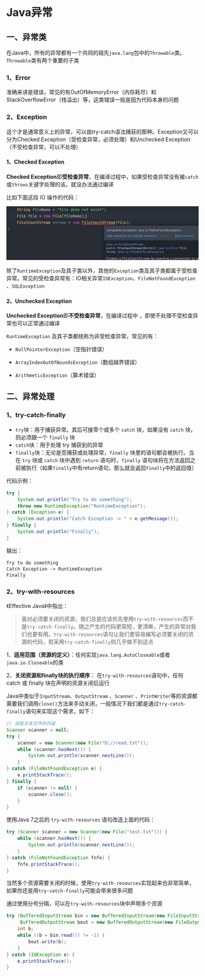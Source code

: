 # Java异常

## 一、异常类

在Java中，所有的异常都有一个共同的祖先`java.lang`包中的`Throwable`类。`Throwable`类有两个重要的子类

### 1、Error

准确来讲是错误，常见的有OutOfMemoryError（内存耗尽）和StackOverflowError（栈溢出）等，这类错误一般是因为代码本身的问题

### 2、Exception

这个才是通常意义上的异常，可以由try-catch语法捕获的那种。Exception又可以分为Checked Exception（受检查异常，必须处理）和Unchecked Exception（不受检查异常，可以不处理）

#### 1、Checked Exception

**Checked Exception**即**受检查异常**，在编译过程中，如果受检查异常没有被`catch`或`throws`关键字处理的话，就没办法通过编译

比如下面这段 IO 操作的代码：

![img](https://raw.githubusercontent.com/KKKLxxx/img-host/master/68747470733a2f2f67756964652d626c6f672d696d616765732e6f73732d636e2d7368656e7a68656e2e616c6979756e63732e636f6d2f6769746875622f6a61766167756964652f6a6176612f62617369732f636865636b65642d657863657074696f6e2e706e67)

除了`RuntimeException`及其子类以外，其他的`Exception`类及其子类都属于受检查异常。常见的受检查异常有：IO相关异常`IOException`、`FileNotFoundException` 、`SQLException`

#### 2、Unchecked Exception

**Unchecked Exception**即**不受检查异常**，在编译过程中 ，即使不处理不受检查异常也可以正常通过编译

`RuntimeException` 及其子类都统称为非受检查异常，常见的有：

- `NullPointerException`（空指针错误）

- `ArrayIndexOutOfBoundsException`（数组越界错误）

- `ArithmeticException`（算术错误）

## 二、异常处理

### 1、try-catch-finally

- `try`块：用于捕获异常。其后可接零个或多个 `catch` 块，如果没有 `catch` 块，则必须跟一个 `finally` 块
- `catch`块：用于处理 try 捕获到的异常
- `finally`块：无论是否捕获或处理异常，`finally` 块里的语句都会被执行。当在 `try` 块或 `catch` 块中遇到 `return` 语句时，`finally` 语句块将在方法返回之前被执行（如果`finally`中有return语句，那么就会返回`finally`中的返回值）

代码示例：

```java
try {
    System.out.println("Try to do something");
    throw new RuntimeException("RuntimeException");
} catch (Exception e) {
    System.out.println("Catch Exception -> " + e.getMessage());
} finally {
    System.out.println("Finally");
}
```

输出：

```
Try to do something
Catch Exception -> RuntimeException
Finally
```

### 2、try-with-resources

《Effective Java》中指出：

> 面对必须要关闭的资源，我们总是应该优先使用`try-with-resources`而不是`try-catch-finally`。随之产生的代码更简短，更清晰，产生的异常对我们也更有用。`try-with-resources`语句让我们更容易编写必须要关闭的资源的代码，若采用`try-catch-finally`则几乎做不到这点

1、**适用范围（资源的定义）**：任何实现`java.lang.AutoCloseable`或者`java.io.Closeable`的类

2、**关闭资源和finally块的执行顺序**： 在`try-with-resources`语句中，任何 catch 或 finally 块在声明的资源关闭后运行

Java中类似于`InputStream`、`OutputStream` 、`Scanner` 、`PrintWriter`等的资源都需要我们调用`close()`方法来手动关闭，一般情况下我们都是通过`try-catch-finally`语句来实现这个需求，如下：

```java
// 读取文本文件的内容
Scanner scanner = null;
try {
    scanner = new Scanner(new File("D://read.txt"));
    while (scanner.hasNext()) {
        System.out.println(scanner.nextLine());
    }
} catch (FileNotFoundException e) {
    e.printStackTrace();
} finally {
    if (scanner != null) {
        scanner.close();
    }
}
```

使用Java 7之后的 `try-with-resources` 语句改造上面的代码：

```java
try (Scanner scanner = new Scanner(new File("test.txt"))) {
    while (scanner.hasNext()) {
        System.out.println(scanner.nextLine());
    }
} catch (FileNotFoundException fnfe) {
    fnfe.printStackTrace();
}
```

当然多个资源需要关闭的时候，使用`try-with-resources`实现起来也非常简单，如果你还是用`try-catch-finally`可能会带来很多问题

通过使用分号分隔，可以在`try-with-resources`块中声明多个资源

```java
try (BufferedInputStream bin = new BufferedInputStream(new FileInputStream(new File("test.txt")));
     BufferedOutputStream bout = new BufferedOutputStream(new FileOutputStream(new File("out.txt")))) {
    int b;
    while ((b = bin.read()) != -1) {
        bout.write(b);
    }
} catch (IOException e) {
    e.printStackTrace();
}
```
